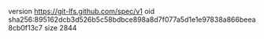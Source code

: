 version https://git-lfs.github.com/spec/v1
oid sha256:895162dcb3d526b5c58bdbce898a8d7f077a5d1e1e97838a866beea8cb0f13c7
size 2844
